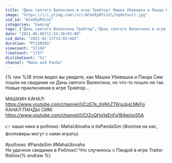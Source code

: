 ```yaml
---
title: "День святого Валентина в игре Трейтор! Машка Убивашка и Панда Сим в игре Traitor Roblox"
image: "https:\/\/i.ytimg.com\/vi\/WlmVEpMtLnI\/hqdefault.jpg"
vid_id: "WlmVEpMtLnI"
categories: "Gaming"
tags: ["День святого Валентина Трейтор","День святого Валентина в игре Traitor","машка"]
date: "2021-06-06T12:54:36+03:00"
vid_date: "2021-02-13T15:03:00Z"
duration: "PT15M26S"
viewcount: "57184"
likeCount: "1737"
dislikeCount: "51"
channel: "Maha and Panda"
---
```

{% raw %}В этом видео вы увидите, как Машка Убивашка и Панда Сим пошли на свидание на День святого Валентина, но что-то пошло не так. Новые приключения в игре Трейтор…<br /><br />МАШКИН КАНАЛ: <a rel="nofollow" target="blank" href="https://www.youtube.com/channel/UCzE7e_bVAhZT6rgJpsLMkFg">https://www.youtube.com/channel/UCzE7e_bVAhZT6rgJpsLMkFg</a><br />КАНАЛ ПАНДЫ СИМ: <a rel="nofollow" target="blank" href="https://www.youtube.com/channel/UCt2vQHq1eEnFq194wIxo55A">https://www.youtube.com/channel/UCt2vQHq1eEnFq194wIxo55A</a><br /><br />👉 наши ники в роблокс: MahaUbivaha и itsPandaSim (Фоллов на нас, фолловеры могут с нами играть).<br /><br />#роблокс #PandaSim #MahaUbivaha<br />Не удачное свидание в Роблокс! Что случилось с Пандой в игре Traitor Roblox{% endraw %}
